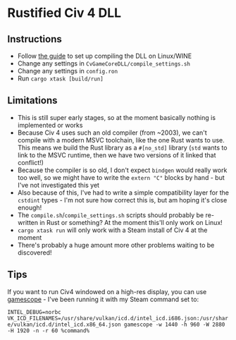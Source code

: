 # Rustified Civ 4 DLL

## Instructions

* Follow [the guide](https://forums.civfanatics.com/threads/compiling-the-dll-on-linux.658833/) to set up compiling the DLL on Linux/WINE
* Change any settings in `CvGameCoreDLL/compile_settings.sh`
* Change any settings in `config.ron`
* Run `cargo xtask [build/run]`

## Limitations

* This is still super early stages, so at the moment basically nothing is implemented or works
* Because Civ 4 uses such an old compiler (from ~2003), we can't compile with a modern MSVC toolchain, like the one Rust wants to use. This means we build the Rust library as a `#[no_std]` library (`std` wants to link to the MSVC runtime, then we have two versions of it linked that conflict!)
* Because the compiler is so old, I don't expect `bindgen` would really work too well, so we might have to write the `extern "C"` blocks by hand - but I've not investigated this yet
* Also because of this, I've had to write a simple compatibility layer for the `cstdint` types - I'm not sure how correct this is, but am hoping it's close enough!
* The `compile.sh`/`compile_settings.sh` scripts should probably be re-written in Rust or something? At the moment this'll only work on Linux!
* `cargo xtask run` will only work with a Steam install of Civ 4 at the moment
* There's probably a huge amount more other problems waiting to be discovered!

## Tips

If you want to run Civ4 windowed on a high-res display, you can use [gamescope](https://github.com/Plagman/gamescope) - I've been running it with my Steam command set to:

`INTEL_DEBUG=norbc VK_ICD_FILENAMES=/usr/share/vulkan/icd.d/intel_icd.i686.json:/usr/share/vulkan/icd.d/intel_icd.x86_64.json gamescope -w 1440 -h 960 -W 2880 -H 1920 -n -r 60 %command%`
